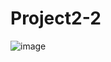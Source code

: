 # Project2-2

![image](https://user-images.githubusercontent.com/56164753/159579233-ba7bfd14-7a4a-42d6-af8d-56f6b5bceaea.png)
